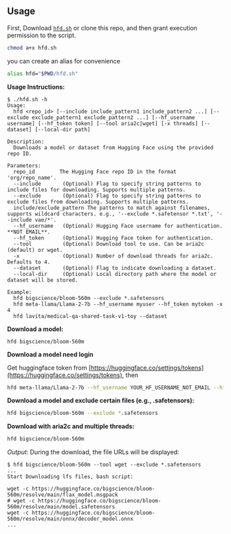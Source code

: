 
## Usage
First, Download [`hfd.sh`](#file-hfd-sh) or clone this repo, and then grant execution permission to the script.
```bash
chmod a+x hfd.sh
```

you can create an alias for convenience
```bash
alias hfd="$PWD/hfd.sh"
```

**Usage Instructions:**
```
$ ./hfd.sh -h
Usage:
  hfd <repo_id> [--include include_pattern1 include_pattern2 ...] [--exclude exclude_pattern1 exclude_pattern2 ...] [--hf_username username] [--hf_token token] [--tool aria2c|wget] [-x threads] [--dataset] [--local-dir path]

Description:
  Downloads a model or dataset from Hugging Face using the provided repo ID.

Parameters:
  repo_id        The Hugging Face repo ID in the format 'org/repo_name'.
  --include       (Optional) Flag to specify string patterns to include files for downloading. Supports multiple patterns.
  --exclude       (Optional) Flag to specify string patterns to exclude files from downloading. Supports multiple patterns.
  include/exclude_pattern The patterns to match against filenames, supports wildcard characters. e.g., '--exclude *.safetensor *.txt', '--include vae/*'.
  --hf_username   (Optional) Hugging Face username for authentication. **NOT EMAIL**.
  --hf_token      (Optional) Hugging Face token for authentication.
  --tool          (Optional) Download tool to use. Can be aria2c (default) or wget.
  -x              (Optional) Number of download threads for aria2c. Defaults to 4.
  --dataset       (Optional) Flag to indicate downloading a dataset.
  --local-dir     (Optional) Local directory path where the model or dataset will be stored.

Example:
  hfd bigscience/bloom-560m --exclude *.safetensors
  hfd meta-llama/Llama-2-7b --hf_username myuser --hf_token mytoken -x 4
  hfd lavita/medical-qa-shared-task-v1-toy --dataset
```
**Download a model:**
```
hfd bigscience/bloom-560m
```

**Download a model need login**

Get huggingface token from [https://huggingface.co/settings/tokens](https://huggingface.co/settings/tokens), then
```bash
hfd meta-llama/Llama-2-7b --hf_username YOUR_HF_USERNAME_NOT_EMAIL --hf_token YOUR_HF_TOKEN
```
**Download a model and exclude certain files (e.g., .safetensors):**


```bash
hfd bigscience/bloom-560m --exclude *.safetensors
```

**Download with aria2c and multiple threads:**
 ```bash
 hfd bigscience/bloom-560m
 ```

*Output*:
During the download, the file URLs will be displayed:

```console
$ hfd bigscience/bloom-560m --tool wget --exclude *.safetensors
...
Start Downloading lfs files, bash script:

wget -c https://huggingface.co/bigscience/bloom-560m/resolve/main/flax_model.msgpack
# wget -c https://huggingface.co/bigscience/bloom-560m/resolve/main/model.safetensors
wget -c https://huggingface.co/bigscience/bloom-560m/resolve/main/onnx/decoder_model.onnx
...
```
